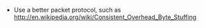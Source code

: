 - Use a better packet protocol, such as
  http://en.wikipedia.org/wiki/Consistent_Overhead_Byte_Stuffing